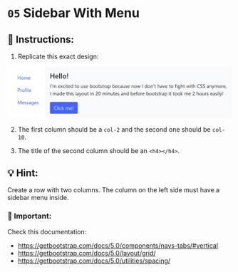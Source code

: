 # `05` Sidebar With Menu

## 📝 Instructions:

1. Replicate this exact design:

![Example Image](../../.learn/assets/05-sidebar-with-menu-result.png?raw=true)

2. The first column should be a `col-2` and the second one should be `col-10`.

3. The title of the second column should be an `<h4></h4>`.

## 💡 Hint:

Create a row with two columns. The column on the left side must have a sidebar menu inside.

### :mag_right: Important:

Check this documentation:

- https://getbootstrap.com/docs/5.0/components/navs-tabs/#vertical
- https://getbootstrap.com/docs/5.0/layout/grid/
- https://getbootstrap.com/docs/5.0/utilities/spacing/
